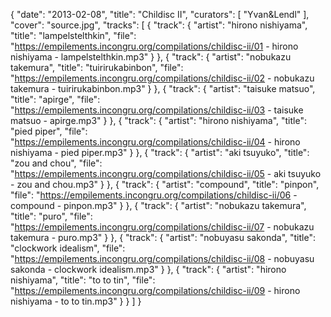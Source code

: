 {
  "date": "2013-02-08",
  "title": "Childisc II",
  "curators": [
    "Yvan&Lendl"
  ],
  "cover": "source.jpg",
  "tracks": [
    {
      "track": {
        "artist": "hirono nishiyama",
        "title": "lampelstelthkin",
        "file": "https://empilements.incongru.org/compilations/childisc-ii/01 - hirono nishiyama - lampelstelthkin.mp3"
      }
    },
    {
      "track": {
        "artist": "nobukazu takemura",
        "title": "tuirirukabinbon",
        "file": "https://empilements.incongru.org/compilations/childisc-ii/02 - nobukazu takemura - tuirirukabinbon.mp3"
      }
    },
    {
      "track": {
        "artist": "taisuke matsuo",
        "title": "apirge",
        "file": "https://empilements.incongru.org/compilations/childisc-ii/03 - taisuke matsuo - apirge.mp3"
      }
    },
    {
      "track": {
        "artist": "hirono nishiyama",
        "title": "pied piper",
        "file": "https://empilements.incongru.org/compilations/childisc-ii/04 - hirono nishiyama - pied piper.mp3"
      }
    },
    {
      "track": {
        "artist": "aki tsuyuko",
        "title": "zou and chou",
        "file": "https://empilements.incongru.org/compilations/childisc-ii/05 - aki tsuyuko - zou and chou.mp3"
      }
    },
    {
      "track": {
        "artist": "compound",
        "title": "pinpon",
        "file": "https://empilements.incongru.org/compilations/childisc-ii/06 - compound - pinpon.mp3"
      }
    },
    {
      "track": {
        "artist": "nobukazu takemura",
        "title": "puro",
        "file": "https://empilements.incongru.org/compilations/childisc-ii/07 - nobukazu takemura - puro.mp3"
      }
    },
    {
      "track": {
        "artist": "nobuyasu sakonda",
        "title": "clockwork idealism",
        "file": "https://empilements.incongru.org/compilations/childisc-ii/08 - nobuyasu sakonda - clockwork idealism.mp3"
      }
    },
    {
      "track": {
        "artist": "hirono nishiyama",
        "title": "to to tin",
        "file": "https://empilements.incongru.org/compilations/childisc-ii/09 - hirono nishiyama - to to tin.mp3"
      }
    }
  ]
}
